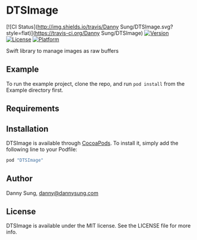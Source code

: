 # DTSImage

[![CI Status](http://img.shields.io/travis/Danny Sung/DTSImage.svg?style=flat)](https://travis-ci.org/Danny Sung/DTSImage)
[![Version](https://img.shields.io/cocoapods/v/DTSImage.svg?style=flat)](http://cocoapods.org/pods/DTSImage)
[![License](https://img.shields.io/cocoapods/l/DTSImage.svg?style=flat)](http://cocoapods.org/pods/DTSImage)
[![Platform](https://img.shields.io/cocoapods/p/DTSImage.svg?style=flat)](http://cocoapods.org/pods/DTSImage)

Swift library to manage images as raw buffers

## Example

To run the example project, clone the repo, and run `pod install` from the Example directory first.

## Requirements

## Installation

DTSImage is available through [CocoaPods](http://cocoapods.org). To install
it, simply add the following line to your Podfile:

```ruby
pod "DTSImage"
```

## Author

Danny Sung, danny@dannysung.com

## License

DTSImage is available under the MIT license. See the LICENSE file for more info.
